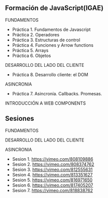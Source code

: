 ## Formación de JavaScript(IGAE)

FUNDAMENTOS

* Práctica 1. Fundamentos de Javascript
* Práctica 2. Operadores
* Práctica 3. Estructuras de control
* Práctica 4. Funciones y Arrow functions
* Práctica 5. Arrays
* Práctica 6. Objetos

DESARROLLO DEL LADO DEL CLIENTE

* Práctica 8. Desarrollo cliente: el DOM

ASINCRONIA

* Práctica 7. Asincronía. Callbacks. Promesas. 

INTRODUCCIÓN A WEB COMPONENTS

## Sesiones

FUNDAMENTOS

DESARROLLO DEL LADO DEL CLIENTE

ASINCRONIA

* Sesion 1. https://vimeo.com/808109886
* Sesion 2. https://vimeo.com/808374762
* Sesion 3. https://vimeo.com/812555631
* Sesion 4. https://vimeo.com/813351627
* Sesion 5. https://vimeo.com/816971650
* Sesion 6. https://vimeo.com/817405207
* Sesion 7. https://vimeo.com/818838762
